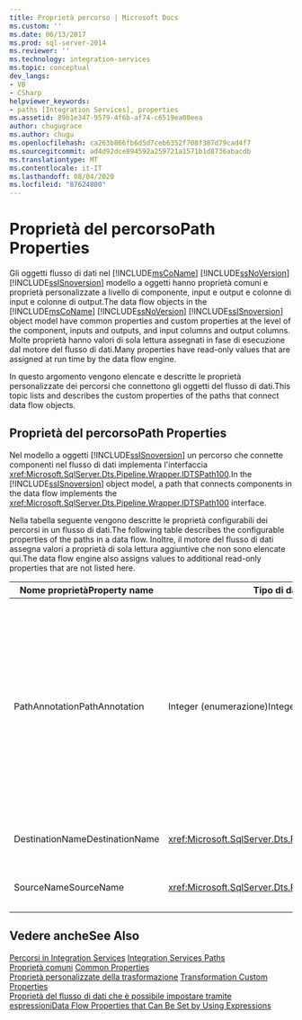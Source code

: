 ```yaml
---
title: Proprietà percorso | Microsoft Docs
ms.custom: ''
ms.date: 06/13/2017
ms.prod: sql-server-2014
ms.reviewer: ''
ms.technology: integration-services
ms.topic: conceptual
dev_langs:
- VB
- CSharp
helpviewer_keywords:
- paths [Integration Services], properties
ms.assetid: 89b1e347-9579-4f6b-af74-c6519ea08eea
author: chugugrace
ms.author: chugu
ms.openlocfilehash: ca263b866fb6d5d7ceb6352f708f387d79cad4f7
ms.sourcegitcommit: ad4d92dce894592a259721a1571b1d8736abacdb
ms.translationtype: MT
ms.contentlocale: it-IT
ms.lasthandoff: 08/04/2020
ms.locfileid: "87624800"
---
```

# <a name="path-properties"></a><span data-ttu-id="aafae-102">Proprietà del percorso</span><span class="sxs-lookup"><span data-stu-id="aafae-102">Path Properties</span></span>
  <span data-ttu-id="aafae-103">Gli oggetti flusso di dati nel [!INCLUDE[msCoName](../includes/msconame-md.md)] [!INCLUDE[ssNoVersion](../includes/ssnoversion-md.md)] [!INCLUDE[ssISnoversion](../includes/ssisnoversion-md.md)] modello a oggetti hanno proprietà comuni e proprietà personalizzate a livello di componente, input e output e colonne di input e colonne di output.</span><span class="sxs-lookup"><span data-stu-id="aafae-103">The data flow objects in the [!INCLUDE[msCoName](../includes/msconame-md.md)] [!INCLUDE[ssNoVersion](../includes/ssnoversion-md.md)] [!INCLUDE[ssISnoversion](../includes/ssisnoversion-md.md)] object model have common properties and custom properties at the level of the component, inputs and outputs, and input columns and output columns.</span></span> <span data-ttu-id="aafae-104">Molte proprietà hanno valori di sola lettura assegnati in fase di esecuzione dal motore del flusso di dati.</span><span class="sxs-lookup"><span data-stu-id="aafae-104">Many properties have read-only values that are assigned at run time by the data flow engine.</span></span>  
  
 <span data-ttu-id="aafae-105">In questo argomento vengono elencate e descritte le proprietà personalizzate dei percorsi che connettono gli oggetti del flusso di dati.</span><span class="sxs-lookup"><span data-stu-id="aafae-105">This topic lists and describes the custom properties of the paths that connect data flow objects.</span></span>  
  
## <a name="path-properties"></a><span data-ttu-id="aafae-106">Proprietà del percorso</span><span class="sxs-lookup"><span data-stu-id="aafae-106">Path Properties</span></span>  
 <span data-ttu-id="aafae-107">Nel modello a oggetti [!INCLUDE[ssISnoversion](../includes/ssisnoversion-md.md)] un percorso che connette componenti nel flusso di dati implementa l'interfaccia <xref:Microsoft.SqlServer.Dts.Pipeline.Wrapper.IDTSPath100>.</span><span class="sxs-lookup"><span data-stu-id="aafae-107">In the [!INCLUDE[ssISnoversion](../includes/ssisnoversion-md.md)] object model, a path that connects components in the data flow implements the <xref:Microsoft.SqlServer.Dts.Pipeline.Wrapper.IDTSPath100> interface.</span></span>  
  
 <span data-ttu-id="aafae-108">Nella tabella seguente vengono descritte le proprietà configurabili dei percorsi in un flusso di dati.</span><span class="sxs-lookup"><span data-stu-id="aafae-108">The following table describes the configurable properties of the paths in a data flow.</span></span> <span data-ttu-id="aafae-109">Inoltre, il motore del flusso di dati assegna valori a proprietà di sola lettura aggiuntive che non sono elencate qui.</span><span class="sxs-lookup"><span data-stu-id="aafae-109">The data flow engine also assigns values to additional read-only properties that are not listed here.</span></span>  
  
|<span data-ttu-id="aafae-110">Nome proprietà</span><span class="sxs-lookup"><span data-stu-id="aafae-110">Property name</span></span>|<span data-ttu-id="aafae-111">Tipo di dati</span><span class="sxs-lookup"><span data-stu-id="aafae-111">Data Type</span></span>|<span data-ttu-id="aafae-112">Descrizione</span><span class="sxs-lookup"><span data-stu-id="aafae-112">Description</span></span>|  
|-------------------|---------------|-----------------|  
|<span data-ttu-id="aafae-113">PathAnnotation</span><span class="sxs-lookup"><span data-stu-id="aafae-113">PathAnnotation</span></span>|<span data-ttu-id="aafae-114">Integer (enumerazione)</span><span class="sxs-lookup"><span data-stu-id="aafae-114">Integer (enumeration)</span></span>|<span data-ttu-id="aafae-115">Un valore che indica se un'annotazione deve essere visualizzata con il percorso sulla superficie dell'area di progettazione.</span><span class="sxs-lookup"><span data-stu-id="aafae-115">A value that indicates whether an annotation should be displayed with the path on the designer surface.</span></span> <span data-ttu-id="aafae-116">I valori possibili sono `AsNeeded`, `SourceName`, `PathName` e `Never`.</span><span class="sxs-lookup"><span data-stu-id="aafae-116">The possible values are `AsNeeded`, `SourceName`, `PathName`, and `Never`.</span></span> <span data-ttu-id="aafae-117">Il valore predefinito è `AsNeeded`.</span><span class="sxs-lookup"><span data-stu-id="aafae-117">The default value is `AsNeeded`.</span></span>|  
|<span data-ttu-id="aafae-118">DestinationName</span><span class="sxs-lookup"><span data-stu-id="aafae-118">DestinationName</span></span>|<xref:Microsoft.SqlServer.Dts.Pipeline.Wrapper.IDTSInput100>|<span data-ttu-id="aafae-119">L'input associato al percorso.</span><span class="sxs-lookup"><span data-stu-id="aafae-119">The input associated with the path.</span></span>|  
|<span data-ttu-id="aafae-120">SourceName</span><span class="sxs-lookup"><span data-stu-id="aafae-120">SourceName</span></span>|<xref:Microsoft.SqlServer.Dts.Pipeline.Wrapper.IDTSOutput100>|<span data-ttu-id="aafae-121">L'output associato al percorso.</span><span class="sxs-lookup"><span data-stu-id="aafae-121">The output associated with the path.</span></span>|  
  
## <a name="see-also"></a><span data-ttu-id="aafae-122">Vedere anche</span><span class="sxs-lookup"><span data-stu-id="aafae-122">See Also</span></span>  
 <span data-ttu-id="aafae-123">[Percorsi in Integration Services](data-flow/integration-services-paths.md) </span><span class="sxs-lookup"><span data-stu-id="aafae-123">[Integration Services Paths](data-flow/integration-services-paths.md) </span></span>  
 <span data-ttu-id="aafae-124">[Proprietà comuni](../../2014/integration-services/common-properties.md) </span><span class="sxs-lookup"><span data-stu-id="aafae-124">[Common Properties](../../2014/integration-services/common-properties.md) </span></span>  
 <span data-ttu-id="aafae-125">[Proprietà personalizzate della trasformazione](data-flow/transformations/transformation-custom-properties.md) </span><span class="sxs-lookup"><span data-stu-id="aafae-125">[Transformation Custom Properties](data-flow/transformations/transformation-custom-properties.md) </span></span>  
 [<span data-ttu-id="aafae-126">Proprietà del flusso di dati che è possibile impostare tramite espressioni</span><span class="sxs-lookup"><span data-stu-id="aafae-126">Data Flow Properties that Can Be Set by Using Expressions</span></span>](../../2014/integration-services/data-flow-properties-that-can-be-set-by-using-expressions.md)  
  
  
